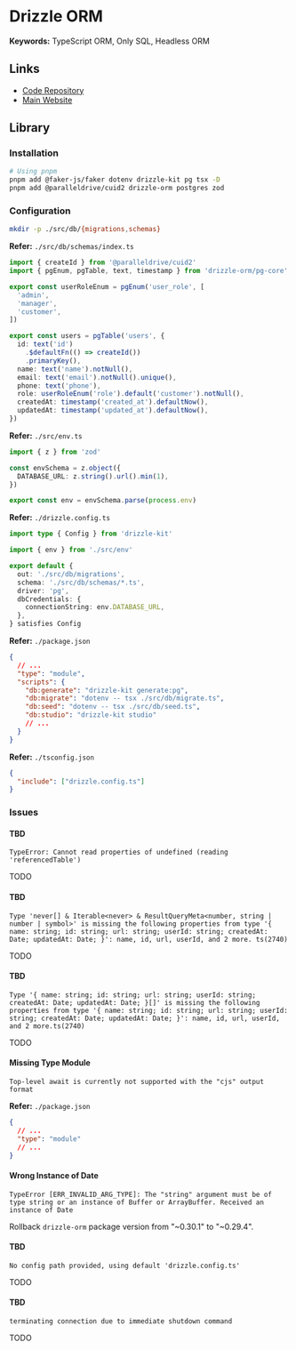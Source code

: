 # Drizzle ORM

<!--
https://github.com/RonHouben/strumtastic/tree/main/packages/database/src/repositories

https://github.com/ixahmedxi/noodle/tree/main/packages/db
https://github.com/openstatusHQ/openstatus/tree/main/packages/db
https://github.com/unkeyed/unkey/tree/main/packages/db
https://github.com/WYGIN/wygin.tech/tree/main/packages/drizzle-db
https://github.com/awaaate/atenea/tree/main/packages/db/
https://github.com/erickpeixoto/invoice-app

https://github.com/jeanhdev/solstice
https://github.com/loglib/loglib
https://github.com/kleva-j/Taskaider
https://github.com/dichioniccolo/bloghub
-->

<!--
.where(sql`${organizationsTable.name} = ${name} COLLATE NOCASE`)

.where(
  sql`(${organizationsTable.name} COLLATE NOCASE LIKE ${`%${name}%`})`,
)
-->

**Keywords:** TypeScript ORM, Only SQL, Headless ORM

## Links

- [Code Repository](https://github.com/drizzle-team/drizzle-orm)
- [Main Website](https://orm.drizzle.team)

## Library

### Installation

```sh
# Using pnpm
pnpm add @faker-js/faker dotenv drizzle-kit pg tsx -D
pnpm add @paralleldrive/cuid2 drizzle-orm postgres zod
```

### Configuration

```sh
mkdir -p ./src/db/{migrations,schemas}
```

**Refer:** `./src/db/schemas/index.ts`

```ts
import { createId } from '@paralleldrive/cuid2'
import { pgEnum, pgTable, text, timestamp } from 'drizzle-orm/pg-core'

export const userRoleEnum = pgEnum('user_role', [
  'admin',
  'manager',
  'customer',
])

export const users = pgTable('users', {
  id: text('id')
    .$defaultFn(() => createId())
    .primaryKey(),
  name: text('name').notNull(),
  email: text('email').notNull().unique(),
  phone: text('phone'),
  role: userRoleEnum('role').default('customer').notNull(),
  createdAt: timestamp('created_at').defaultNow(),
  updatedAt: timestamp('updated_at').defaultNow(),
})
```

**Refer:** `./src/env.ts`

```ts
import { z } from 'zod'

const envSchema = z.object({
  DATABASE_URL: z.string().url().min(1),
})

export const env = envSchema.parse(process.env)
```

**Refer:** `./drizzle.config.ts`

```ts
import type { Config } from 'drizzle-kit'

import { env } from './src/env'

export default {
  out: './src/db/migrations',
  schema: './src/db/schemas/*.ts',
  driver: 'pg',
  dbCredentials: {
    connectionString: env.DATABASE_URL,
  },
} satisfies Config
```

**Refer:** `./package.json`

```json
{
  // ...
  "type": "module",
  "scripts": {
    "db:generate": "drizzle-kit generate:pg",
    "db:migrate": "dotenv -- tsx ./src/db/migrate.ts",
    "db:seed": "dotenv -- tsx ./src/db/seed.ts",
    "db:studio": "drizzle-kit studio"
    // ...
  }
}
```

**Refer:** `./tsconfig.json`

```json
{
  "include": ["drizzle.config.ts"]
}
```

### Issues

#### TBD

```log
TypeError: Cannot read properties of undefined (reading 'referencedTable')
```

TODO

#### TBD

```log
Type 'never[] & Iterable<never> & ResultQueryMeta<number, string | number | symbol>' is missing the following properties from type '{ name: string; id: string; url: string; userId: string; createdAt: Date; updatedAt: Date; }': name, id, url, userId, and 2 more. ts(2740)
```

TODO

#### TBD

```log
Type '{ name: string; id: string; url: string; userId: string; createdAt: Date; updatedAt: Date; }[]' is missing the following properties from type '{ name: string; id: string; url: string; userId: string; createdAt: Date; updatedAt: Date; }': name, id, url, userId, and 2 more.ts(2740)
```

TODO

#### Missing Type Module

```log
Top-level await is currently not supported with the "cjs" output format
```

**Refer:** `./package.json`

```json
{
  // ...
  "type": "module"
  // ...
}
```

#### Wrong Instance of Date

```log
TypeError [ERR_INVALID_ARG_TYPE]: The "string" argument must be of type string or an instance of Buffer or ArrayBuffer. Received an instance of Date
```

Rollback `drizzle-orm` package version from "~0.30.1" to "~0.29.4".

#### TBD

```log
No config path provided, using default 'drizzle.config.ts'
```

TODO

#### TBD

```log
terminating connection due to immediate shutdown command
```

TODO
